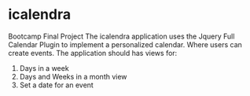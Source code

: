 # icalendra
Bootcamp Final Project
The icalendra application uses the Jquery Full Calendar Plugin to implement a personalized calendar. Where users can create events.
The application should has views for:

1. Days in a week 
2. Days and Weeks in a month view
3. Set a date for an event

